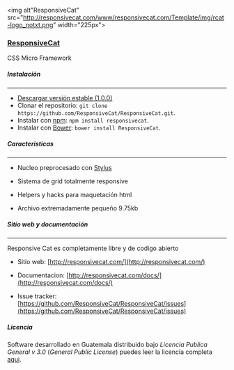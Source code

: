 <img alt"ResponsiveCat" src="http://responsivecat.com/www/responsivecat.com/Template/img/rcat-logo_notxt.png" width="225px">

### [ResponsiveCat](http://responsivecat.com/)
CSS Micro Framework

##### Instalación
----------------
* [Descargar versión estable (1.0.0)](https://github.com/ResponsiveCat/ResponsiveCat/archive/1.0.0.zip)
* Clonar el repositorio: `git clone https://github.com/ResponsiveCat/ResponsiveCat.git`.
* Instalar con [npm](https://www.npmjs.com): `npm install responsivecat`.
* Instalar con [Bower](http://bower.io): `bower install ResponsiveCat`.

##### Caracteristicas
---------------

* Nucleo preprocesado con [Stylus](http://stylus-lang.com/)

* Sistema de grid totalmente responsive

* Helpers y hacks para maquetación html

* Archivo extremadamente pequeño 9.75kb

##### Sitio web y documentación
---------------

Responsive Cat es completamente libre y de codigo abierto

* Sitio web: [http://responsivecat.com/](http://responsivecat.com/)

* Documentacion: [http://responsivecat.com/docs/](http://responsivecat.com/docs/)

* Issue tracker: [https://github.com/ResponsiveCat/ResponsiveCat/issues](https://github.com/ResponsiveCat/ResponsiveCat/issues)

##### Licencia

Software desarrollado en Guatemala distribuido bajo *Licencia Publica General v 3.0* (*General Public License*)  puedes leer la licencia completa [aqui](https://github.com/ResponsiveCat/ResponsiveCat/blob/master/LICENSE).
